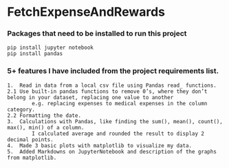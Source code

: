 # FetchExpenseAndRewards




### Packages that need to be installed to run this project
	
	pip install jupyter notebook
	pip install pandas
	
### 5+ features I have included from the project requirements list.
	1. 	Read in data from a local csv file using Pandas read_ functions.
	2.1 Use built-in pandas functions to remove 0’s, where they don’t belong in your dataset, replacing one value to another 
			e.g. replacing expenses to medical expenses in the column category.
	2.2 Formatting the date.
	3.	Calculations with Pandas, like finding the sum(), mean(), count(), max(), min() of a column. 
			I calculated average and rounded the result to display 2 decimal points.
	4.	Made 3 basic plots with matplotlib to visualize my data.
	5.	Added Markdowns on JupyterNotebook and description of the graphs from matplotlib.

		
	
			




	




